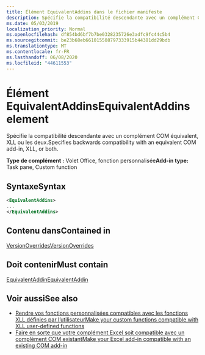 ```yaml
---
title: Élément EquivalentAddins dans le fichier manifeste
description: Spécifie la compatibilité descendante avec un complément COM équivalent, XLL ou les deux.
ms.date: 05/03/2019
localization_priority: Normal
ms.openlocfilehash: df854bd6bf7b7be0328235726e3adfc9fc44c5b4
ms.sourcegitcommit: be23b68eb661015508797333915b44381dd29bdb
ms.translationtype: MT
ms.contentlocale: fr-FR
ms.lasthandoff: 06/08/2020
ms.locfileid: "44611553"
---
```

# <a name="equivalentaddins-element"></a><span data-ttu-id="38773-103">Élément EquivalentAddins</span><span class="sxs-lookup"><span data-stu-id="38773-103">EquivalentAddins element</span></span>

<span data-ttu-id="38773-104">Spécifie la compatibilité descendante avec un complément COM équivalent, XLL ou les deux.</span><span class="sxs-lookup"><span data-stu-id="38773-104">Specifies backwards compatibility with an equivalent COM add-in, XLL, or both.</span></span>

<span data-ttu-id="38773-105">**Type de complément :** Volet Office, fonction personnalisée</span><span class="sxs-lookup"><span data-stu-id="38773-105">**Add-in type:** Task pane, Custom function</span></span>

## <a name="syntax"></a><span data-ttu-id="38773-106">Syntaxe</span><span class="sxs-lookup"><span data-stu-id="38773-106">Syntax</span></span>

```XML
<EquivalentAddins>
...  
</EquivalentAddins>  
```

## <a name="contained-in"></a><span data-ttu-id="38773-107">Contenu dans</span><span class="sxs-lookup"><span data-stu-id="38773-107">Contained in</span></span>

[<span data-ttu-id="38773-108">VersionOverrides</span><span class="sxs-lookup"><span data-stu-id="38773-108">VersionOverrides</span></span>](versionoverrides.md)

## <a name="must-contain"></a><span data-ttu-id="38773-109">Doit contenir</span><span class="sxs-lookup"><span data-stu-id="38773-109">Must contain</span></span>

[<span data-ttu-id="38773-110">EquivalentAddin</span><span class="sxs-lookup"><span data-stu-id="38773-110">EquivalentAddin</span></span>](equivalentaddin.md)

## <a name="see-also"></a><span data-ttu-id="38773-111">Voir aussi</span><span class="sxs-lookup"><span data-stu-id="38773-111">See also</span></span>

- [<span data-ttu-id="38773-112">Rendre vos fonctions personnalisées compatibles avec les fonctions XLL définies par l’utilisateur</span><span class="sxs-lookup"><span data-stu-id="38773-112">Make your custom functions compatible with XLL user-defined functions</span></span>](../../excel/make-custom-functions-compatible-with-xll-udf.md)
- [<span data-ttu-id="38773-113">Faire en sorte que votre complément Excel soit compatible avec un complément COM existant</span><span class="sxs-lookup"><span data-stu-id="38773-113">Make your Excel add-in compatible with an existing COM add-in</span></span>](../../develop/make-office-add-in-compatible-with-existing-com-add-in.md)